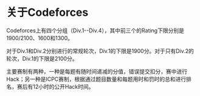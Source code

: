 # 关于Codeforces

Codeforces上有四个分组（Div.1--Div.4），其中前三个的Rating下限分别是1900/2100、1600和1300。

对于Div.1和Div.2分别进行的常规轮次，Div.1的下限是1900分。对于只有Div.2的轮次，Div.1的下限是2100分。

主要赛制有两种，一种是每题有随时间递减的分值，错误提交扣分，赛中进行Hack；另一种是ICPC赛制，根据通过题目数量和每题用时和罚时的总和进行排名，赛后有12小时的公开Hack时间。

<Utterances/>
